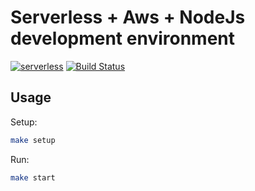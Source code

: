 # Serverless + Aws + NodeJs development environment

[![serverless](http://public.serverless.com/badges/v3.svg)](http://www.serverless.com)
[![Build Status](https://github.com/serverless/serverless/workflows/Integrate/badge.svg)](https://github.com/serverless/serverless/actions?query=workflow%3AIntegrate)

## Usage

Setup:

```bash
make setup
```

Run:

```bash
make start
```

